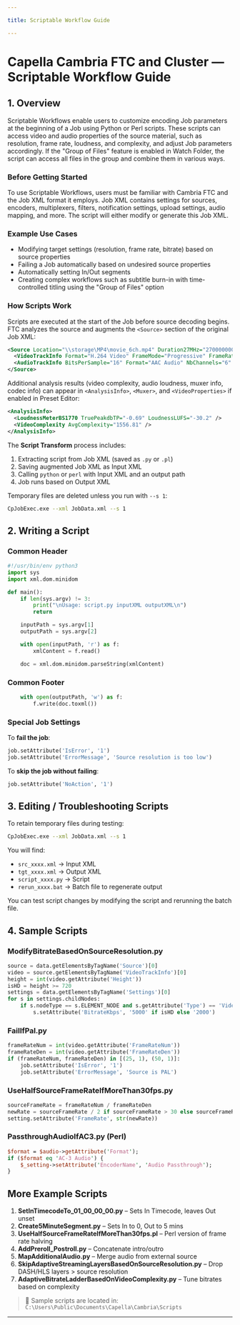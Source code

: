 ```yaml
---

title: Scriptable Workflow Guide

---
```

# Capella Cambria FTC and Cluster — Scriptable Workflow Guide

## 1. Overview

Scriptable Workflows enable users to customize encoding Job parameters at the beginning of a Job using Python or Perl scripts. These scripts can access video and audio properties of the source material, such as resolution, frame rate, loudness, and complexity, and adjust Job parameters accordingly. If the "Group of Files" feature is enabled in Watch Folder, the script can access all files in the group and combine them in various ways.

### Before Getting Started

To use Scriptable Workflows, users must be familiar with Cambria FTC and the Job XML format it employs. Job XML contains settings for sources, encoders, multiplexers, filters, notification settings, upload settings, audio mapping, and more. The script will either modify or generate this Job XML.

### Example Use Cases

* Modifying target settings (resolution, frame rate, bitrate) based on source properties
* Failing a Job automatically based on undesired source properties
* Automatically setting In/Out segments
* Creating complex workflows such as subtitle burn-in with time-controlled titling using the "Group of Files" option

### How Scripts Work

Scripts are executed at the start of the Job before source decoding begins. FTC analyzes the source and augments the `<Source>` section of the original Job XML:

```xml
<Source Location="\\storage\MP4\movie_6ch.mp4" Duration27MHz="270000000" Name="Src1">
  <VideoTrackInfo Format="H.264 Video" FrameMode="Progressive" FrameRateDen="1001" FrameRateNum="30000" Height="480" PixelAspectRatioHor="4" PixelAspectRatioVer="3" Width="640" ColorFormat="YUV 420" />
  <AudioTrackInfo BitsPerSample="16" Format="AAC Audio" NbChannels="6" SampleRate="48000" />
</Source>
```

Additional analysis results (video complexity, audio loudness, muxer info, codec info) can appear in `<AnalysisInfo>`, `<Muxer>`, and `<VideoProperties>` if enabled in Preset Editor:

```xml
<AnalysisInfo>
  <LoudnessMeterBS1770 TruePeakdbTP="-0.69" LoudnessLUFS="-30.2" />
  <VideoComplexity AvgComplexity="1556.81" />
</AnalysisInfo>
```

The **Script Transform** process includes:

1. Extracting script from Job XML (saved as `.py` or `.pl`)
2. Saving augmented Job XML as Input XML
3. Calling `python` or `perl` with Input XML and an output path
4. Job runs based on Output XML

Temporary files are deleted unless you run with `--s 1`:

```bash
CpJobExec.exe --xml JobData.xml --s 1
```

## 2. Writing a Script

### Common Header

```python
#!/usr/bin/env python3
import sys
import xml.dom.minidom

def main():
    if len(sys.argv) != 3:
        print("\nUsage: script.py inputXML outputXML\n")
        return

    inputPath = sys.argv[1]
    outputPath = sys.argv[2]

    with open(inputPath, 'r') as f:
        xmlContent = f.read()

    doc = xml.dom.minidom.parseString(xmlContent)
```

### Common Footer

```python
    with open(outputPath, 'w') as f:
        f.write(doc.toxml())
```

### Special Job Settings

To **fail the job**:

```python
job.setAttribute('IsError', '1')
job.setAttribute('ErrorMessage', 'Source resolution is too low')
```

To **skip the job without failing**:

```python
job.setAttribute('NoAction', '1')
```

## 3. Editing / Troubleshooting Scripts

To retain temporary files during testing:

```bash
CpJobExec.exe --xml JobData.xml --s 1
```

You will find:

* `src_xxxx.xml` → Input XML
* `tgt_xxxx.xml` → Output XML
* `script_xxxx.py` → Script
* `rerun_xxxx.bat` → Batch file to regenerate output

You can test script changes by modifying the script and rerunning the batch file.

## 4. Sample Scripts

### ModifyBitrateBasedOnSourceResolution.py

```python
source = data.getElementsByTagName('Source')[0]
video = source.getElementsByTagName('VideoTrackInfo')[0]
height = int(video.getAttribute('Height'))
isHD = height >= 720
settings = data.getElementsByTagName('Settings')[0]
for s in settings.childNodes:
    if s.nodeType == s.ELEMENT_NODE and s.getAttribute('Type') == 'Video':
        s.setAttribute('BitrateKbps', '5000' if isHD else '2000')
```

### FailIfPal.py

```python
frameRateNum = int(video.getAttribute('FrameRateNum'))
frameRateDen = int(video.getAttribute('FrameRateDen'))
if (frameRateNum, frameRateDen) in [(25, 1), (50, 1)]:
    job.setAttribute('IsError', '1')
    job.setAttribute('ErrorMessage', 'Source is PAL')
```

### UseHalfSourceFrameRateIfMoreThan30fps.py

```python
sourceFrameRate = frameRateNum / frameRateDen
newRate = sourceFrameRate / 2 if sourceFrameRate > 30 else sourceFrameRate
setting.setAttribute('FrameRate', str(newRate))
```

### PassthroughAudioIfAC3.py (Perl)

```perl
$format = $audio->getAttribute('Format');
if ($format eq 'AC-3 Audio') {
    $_setting->setAttribute('EncoderName', 'Audio Passthrough');
}
```

## More Example Scripts

1. **SetInTimecodeTo\_01\_00\_00\_00.py** – Sets In Timecode, leaves Out unset
2. **Create5MinuteSegment.py** – Sets In to 0, Out to 5 mins
3. **UseHalfSourceFrameRateIfMoreThan30fps.pl** – Perl version of frame rate halving
4. **AddPreroll\_Postroll.py** – Concatenate intro/outro
5. **MapAdditionalAudio.py** – Merge audio from external source
6. **SkipAdaptiveStreamingLayersBasedOnSourceResolution.py** – Drop DASH/HLS layers > source resolution
7. **AdaptiveBitrateLadderBasedOnVideoComplexity.py** – Tune bitrates based on complexity

> 📂 Sample scripts are located in:
> `C:\Users\Public\Documents\Capella\Cambria\Scripts`

---

